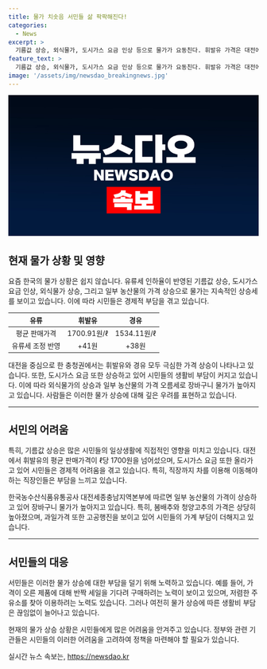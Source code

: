 ```yaml
---
title: 물가 치솟음 서민들 삶 팍팍해진다!
categories:
  - News
excerpt: >
  기름값 상승, 외식물가, 도시가스 요금 인상 등으로 물가가 요동친다. 휘발유 가격은 대전에서 ℓ당 1700원을 넘어섰고, 유류세 인하가 이뤄지더라도 영향을 받을 것으로 우려된다. 또한, 도시가스 요금 인상과 장마철 채솟값 상승으로 인해 생활비 부담이 늘어나고 외식물가 또한 인상 우려가 있다. 또한, 장바구니 물가도 상슬돼 서민들의 삶에 영향을 미치고 있다.
feature_text: >
  기름값 상승, 외식물가, 도시가스 요금 인상 등으로 물가가 요동친다. 휘발유 가격은 대전에서 ℓ당 1700원을 넘어섰고, 유류세 인하가 이뤄지더라도 영향을 받을 것으로 우려된다. 또한, 도시가스 요금 인상과 장마철 채솟값 상승으로 인해 생활비 부담이 늘어나고 외식물가 또한 인상 우려가 있다. 또한, 장바구니 물가도 상슬돼 서민들의 삶에 영향을 미치고 있다.
image: '/assets/img/newsdao_breakingnews.jpg'
---
```


<p><img src="/assets/img/newsdao_breakingnews.jpg" alt="ontimetimes 속보" /></p>

<h2 data-ke-size="size26">현재 물가 상황 및 영향</h2>

<p data-ke-size="size16">요즘 한국의 물가 상황은 쉽지 않습니다. 유류세 인하율이 반영된 기름값 상승, 도시가스 요금 인상, 외식물가 상승, 그리고 일부 농산물의 가격 상승으로 물가는 지속적인 상승세를 보이고 있습니다. 이에 따라 시민들은 경제적 부담을 겪고 있습니다.</p>

<table>
<thead>
<tr>
<th style="text-align: center;">유류</th>
<th style="text-align: center;">휘발유</th>
<th style="text-align: center;">경유</th>
</tr>
</thead>
<tbody>
<tr>
<td style="text-align: center;">평균 판매가격</td>
<td style="text-align: center;">1700.91원/ℓ</td>
<td style="text-align: center;">1534.11원/ℓ</td>
</tr>
<tr>
<td style="text-align: center;">유류세 조정 반영</td>
<td style="text-align: center;">+41원</td>
<td style="text-align: center;">+38원</td>
</tr>
</tbody>
</table>

<p data-ke-size="size16">대전을 중심으로 한 충청권에서는 휘발유와 경유 모두 극심한 가격 상승이 나타나고 있습니다. 또한, 도시가스 요금 또한 상승하고 있어 시민들의 생활비 부담이 커지고 있습니다. 이에 따라 외식물가의 상승과 일부 농산물의 가격 오름세로 장바구니 물가가 높아지고 있습니다. 사람들은 이러한 물가 상승에 대해 깊은 우려를 표현하고 있습니다.</p>

<hr>

<h2 data-ke-size="size26">서민의 어려움</h2>

<p data-ke-size="size16">특히, 기름값 상승은 많은 시민들의 일상생활에 직접적인 영향을 미치고 있습니다. 대전에서 휘발유의 평균 판매가격이 ℓ당 1700원을 넘어섰으며, 도시가스 요금 또한 올라가고 있어 시민들은 경제적 어려움을 겪고 있습니다. 특히, 직장까지 차를 이용해 이동해야 하는 직장인들은 부담을 느끼고 있습니다.</p>

<p data-ke-size="size16">한국농수산식품유통공사 대전세종충남지역본부에 따르면 일부 농산물의 가격이 상승하고 있어 장바구니 물가가 높아지고 있습니다. 특히, 봄배추와 청양고추의 가격은 상당히 높아졌으며, 과일가격 또한 고공행진을 보이고 있어 시민들의 가계 부담이 더해지고 있습니다.</p>

<hr>

<h2 data-ke-size="size26">서민들의 대응</h2>

<p data-ke-size="size16">서민들은 이러한 물가 상승에 대한 부담을 덜기 위해 노력하고 있습니다. 예를 들어, 가격이 오른 제품에 대해 반짝 세일을 기다려 구매하려는 노력이 보이고 있으며, 저렴한 주유소를 찾아 이용하려는 노력도 있습니다. 그러나 여전히 물가 상승에 따른 생활비 부담은 끊임없이 늘어나고 있습니다.</p>

<p data-ke-size="size16">현재의 물가 상승 상황은 시민들에게 많은 어려움을 안겨주고 있습니다. 정부와 관련 기관들은 시민들의 이러한 어려움을 고려하여 정책을 마련해야 할 필요가 있습니다.</p>
실시간 뉴스 속보는, <a href="https://newsdao.kr" rel="dofollow">https://newsdao.kr</a>


